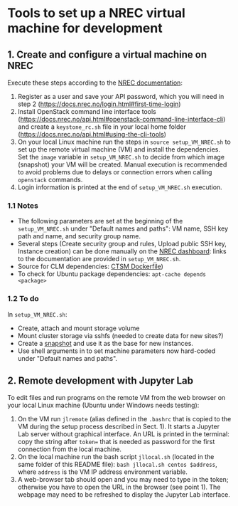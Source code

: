 # Tools to set up a NREC virtual machine for development

## 1. Create and configure a virtual machine on NREC
Execute these steps according to the
[NREC documentation](https://docs.nrec.no/index.html):
1. Register as a user and save your API password, which you will need in step 2
   (https://docs.nrec.no/login.html#first-time-login)
2. Install OpenStack command line interface tools
   (https://docs.nrec.no/api.html#openstack-command-line-interface-cli)
   and create a `keystone_rc.sh` file in your local home folder
   (https://docs.nrec.no/api.html#using-the-cli-tools)
3. On your local Linux machine run the steps in `source setup_VM_NREC.sh`
   to set up the remote virtual machine (VM) and install the dependencies.
   Set the `image` variable in `setup_VM_NREC.sh` to decide from which
   image (snapshot) your VM will be created.
   Manual execution is recommended to avoid problems due to delays or
   connection errors when calling `openstack` commands.
4. Login information is printed at the end of `setup_VM_NREC.sh` execution.

### 1.1 Notes
- The following parameters are set at the beginning of the `setup_VM_NREC.sh`
  under "Default names and paths": VM name, SSH key path and
  name, and security group name.
- Several steps (Create security group and rules, Upload public SSH key,
  Instance creation) can be done manually on the
  [NREC dashboard](https://dashboard.nrec.no): links to the documentation are
  provided in `setup_VM_NREC.sh`.
- Source for CLM dependencies: [CTSM Dockerfile](https://github.com/sunnivin/docker-local-build-run-CTSM/blob/1774e7aa6c49cfbe10dae18ceb7dc2739e099d7c/docker/baseos/centos/centos7.6/Dockerfile))
- To check for Ubuntu package dependencies: `apt-cache depends <package>`

### 1.2 To do
In `setup_VM_NREC.sh`:
- Create, attach and mount storage volume
- Mount cluster storage via sshfs (needed to create data for new sites?)
- Create a [snapshot](https://docs.nrec.no/create-snapshot.html) and use it as
  the base for new instances.
- Use shell arguments in to set machine parameters now hard-coded under
  "Default names and paths".

## 2. Remote development with Jupyter Lab
To edit files and run programs on the remote VM from the web browser on
your local Linux machine (Ubuntu under Windows needs testing):
1. On the VM run `jlremote` (alias defined in the `.bashrc` that is copied to
   the VM during the setup process described in Sect. 1).
   It starts a Jupyter Lab server without graphical interface.
   An URL is printed in the terminal: copy the string after `token=` that is
   needed as password for the first connection from the local machine.
2. On the local machine run the bash script `jllocal.sh` (located in the same
   folder of this README file): `bash jllocal.sh centos $address`,
   where `address` is the VM IP address environment variable.
3. A web-browser tab should open and you may need to type in the token;
   otherwise you have to open the URL in the browser (see point 1).
   The webpage may need to be refreshed to display the Jupyter Lab interface.
